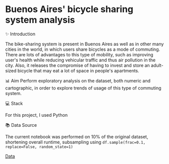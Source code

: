 # Buenos Aires' bicycle sharing system analysis

✨ Introduction

The bike-sharing system is present in Buenos Aires as well as in other many cities in the world, in which users share bicycles as a mode of commuting. There are lots of advantages to this type of mobility, such as improving user's health while reducing vehicular traffic and thus air pollution in the city.  Also, it releases the compromise of having to invest and store an adult-sized bicycle that may eat a lot of space in people's apartments. 

📊 Aim
Perform exploratory analysis on the dataset, both numeric and cartographic, in order to explore trends of usage of this type of commuting system. 

💻 Stack

For this project, I used Python

📚 Data Source

The current notebook was performed on 10% of the original dataset, shortening overall runtime, subsampling using `df.sample(frac=0.1, replace=False, random_state=1)`

[Data](https://data.buenosaires.gob.ar/dataset/bicicletas-publicas) 
